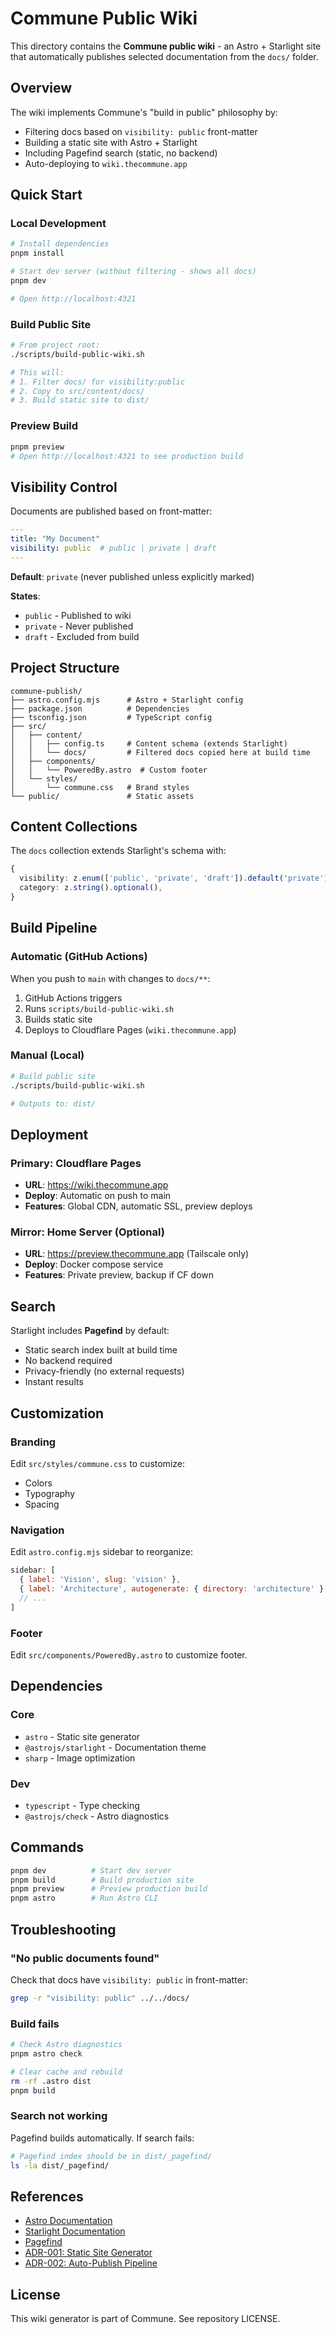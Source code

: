 # Commune Public Wiki

This directory contains the **Commune public wiki** - an Astro + Starlight site that automatically publishes selected documentation from the `docs/` folder.

## Overview

The wiki implements Commune's "build in public" philosophy by:
- Filtering docs based on `visibility: public` front-matter
- Building a static site with Astro + Starlight
- Including Pagefind search (static, no backend)
- Auto-deploying to `wiki.thecommune.app`

## Quick Start

### Local Development

```bash
# Install dependencies
pnpm install

# Start dev server (without filtering - shows all docs)
pnpm dev

# Open http://localhost:4321
```

### Build Public Site

```bash
# From project root:
./scripts/build-public-wiki.sh

# This will:
# 1. Filter docs/ for visibility:public
# 2. Copy to src/content/docs/
# 3. Build static site to dist/
```

### Preview Build

```bash
pnpm preview
# Open http://localhost:4321 to see production build
```

## Visibility Control

Documents are published based on front-matter:

```yaml
---
title: "My Document"
visibility: public  # public | private | draft
---
```

**Default**: `private` (never published unless explicitly marked)

**States**:
- `public` - Published to wiki
- `private` - Never published
- `draft` - Excluded from build

## Project Structure

```
commune-publish/
├── astro.config.mjs      # Astro + Starlight config
├── package.json          # Dependencies
├── tsconfig.json         # TypeScript config
├── src/
│   ├── content/
│   │   ├── config.ts     # Content schema (extends Starlight)
│   │   └── docs/         # Filtered docs copied here at build time
│   ├── components/
│   │   └── PoweredBy.astro  # Custom footer
│   └── styles/
│       └── commune.css   # Brand styles
└── public/               # Static assets
```

## Content Collections

The `docs` collection extends Starlight's schema with:

```typescript
{
  visibility: z.enum(['public', 'private', 'draft']).default('private'),
  category: z.string().optional(),
}
```

## Build Pipeline

### Automatic (GitHub Actions)

When you push to `main` with changes to `docs/**`:

1. GitHub Actions triggers
2. Runs `scripts/build-public-wiki.sh`
3. Builds static site
4. Deploys to Cloudflare Pages (`wiki.thecommune.app`)

### Manual (Local)

```bash
# Build public site
./scripts/build-public-wiki.sh

# Outputs to: dist/
```

## Deployment

### Primary: Cloudflare Pages

- **URL**: https://wiki.thecommune.app
- **Deploy**: Automatic on push to main
- **Features**: Global CDN, automatic SSL, preview deploys

### Mirror: Home Server (Optional)

- **URL**: https://preview.thecommune.app (Tailscale only)
- **Deploy**: Docker compose service
- **Features**: Private preview, backup if CF down

## Search

Starlight includes **Pagefind** by default:
- Static search index built at build time
- No backend required
- Privacy-friendly (no external requests)
- Instant results

## Customization

### Branding

Edit `src/styles/commune.css` to customize:
- Colors
- Typography
- Spacing

### Navigation

Edit `astro.config.mjs` sidebar to reorganize:

```javascript
sidebar: [
  { label: 'Vision', slug: 'vision' },
  { label: 'Architecture', autogenerate: { directory: 'architecture' } },
  // ...
]
```

### Footer

Edit `src/components/PoweredBy.astro` to customize footer.

## Dependencies

### Core

- `astro` - Static site generator
- `@astrojs/starlight` - Documentation theme
- `sharp` - Image optimization

### Dev

- `typescript` - Type checking
- `@astrojs/check` - Astro diagnostics

## Commands

```bash
pnpm dev          # Start dev server
pnpm build        # Build production site
pnpm preview      # Preview production build
pnpm astro        # Run Astro CLI
```

## Troubleshooting

### "No public documents found"

Check that docs have `visibility: public` in front-matter:

```bash
grep -r "visibility: public" ../../docs/
```

### Build fails

```bash
# Check Astro diagnostics
pnpm astro check

# Clear cache and rebuild
rm -rf .astro dist
pnpm build
```

### Search not working

Pagefind builds automatically. If search fails:

```bash
# Pagefind index should be in dist/_pagefind/
ls -la dist/_pagefind/
```

## References

- [Astro Documentation](https://docs.astro.build/)
- [Starlight Documentation](https://starlight.astro.build/)
- [Pagefind](https://pagefind.app/)
- [ADR-001: Static Site Generator](../../docs/decisions/ADR-001-static-site-generator.md)
- [ADR-002: Auto-Publish Pipeline](../../docs/decisions/ADR-002-auto-publish-pipeline.md)

## License

This wiki generator is part of Commune. See repository LICENSE.

